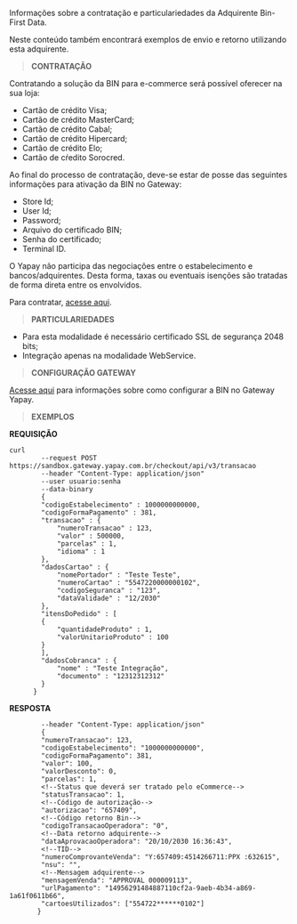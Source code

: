 Informações sobre a contratação e particulariedades da Adquirente Bin-First Data.

Neste conteúdo também encontrará exemplos de envio e retorno utilizando esta adquirente.

> **CONTRATAÇÃO**

Contratando a solução da BIN para e-commerce será possível oferecer na sua loja:

* Cartão de crédito Visa;
* Cartão de crédito MasterCard;
* Cartão de crédito Cabal;
* Cartão de crédito Hipercard;
* Cartão de crédito Elo;
* Cartão de cŕedito Sorocred.

Ao final do processo de contratação, deve-se estar de posse das seguintes informações para ativação da BIN no Gateway:

* Store Id;
* User Id;
* Password;
* Arquivo do certificado BIN;
* Senha do certificado;
* Terminal ID.

O Yapay não participa das negociações entre o estabelecimento e bancos/adquirentes. Desta forma, taxas ou eventuais isenções são tratadas de forma direta entre os envolvidos.

Para contratar, [acesse aqui](https://www.bin.com.br/content/bin/pt_br/home/peca-ja/solicite-seu-credenciamento.html).

> **PARTICULARIEDADES**

* Para esta modalidade é necessário certificado SSL de segurança 2048 bits;
* Integração apenas na modalidade WebService.

> **CONFIGURAÇÃO GATEWAY**

[Acesse aqui](https://atendimento.yapay.com.br/hc/pt-br/articles/360005036074-Cart%C3%A3o-de-Cr%C3%A9dito-BIN) para informações sobre como configurar a BIN no Gateway Yapay.

> **EXEMPLOS**

**REQUISIÇÃO**

```curl
curl
        --request POST https://sandbox.gateway.yapay.com.br/checkout/api/v3/transacao
        --header "Content-Type: application/json"
        --user usuario:senha
        --data-binary
        {
        "codigoEstabelecimento" : 1000000000000,
        "codigoFormaPagamento" : 381,
        "transacao" : {
            "numeroTransacao" : 123,
            "valor" : 500000,
            "parcelas" : 1,
            "idioma" : 1
        },
        "dadosCartao" : {
            "nomePortador" : "Teste Teste",
            "numeroCartao" : "5547220000000102",
            "codigoSeguranca" : "123",
            "dataValidade" : "12/2030"
        },
        "itensDoPedido" : [
        {
            "quantidadeProduto" : 1,
            "valorUnitarioProduto" : 100
        }
        ],
        "dadosCobranca" : {
            "nome" : "Teste Integração",
            "documento" : "12312312312"
        }
      }
```

**RESPOSTA**

```curl
        --header "Content-Type: application/json"
        {
        "numeroTransacao": 123,
        "codigoEstabelecimento": "1000000000000",
        "codigoFormaPagamento": 381,
        "valor": 100,
        "valorDesconto": 0,
        "parcelas": 1,
        <!--Status que deverá ser tratado pelo eCommerce-->
        "statusTransacao": 1,
        <!--Código de autorização-->
        "autorizacao": "657409",
        <!--Código retorno Bin-->
        "codigoTransacaoOperadora": "0",
        <!--Data retorno adquirente-->
        "dataAprovacaoOperadora": "20/10/2030 16:36:43",
        <!--TID-->
        "numeroComprovanteVenda": "Y:657409:4514266711:PPX :632615",
        "nsu": "",
        <!--Mensagem adquirente-->
        "mensagemVenda": "APPROVAL 000009113",
        "urlPagamento": "14956291484887110cf2a-9aeb-4b34-a869-1a61f0611b66",
        "cartoesUtilizados": ["554722******0102"]
       }
```
